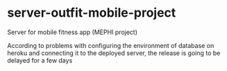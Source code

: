 # server-outfit-mobile-project
Server for mobile fitness app (MEPHI project)

According to problems with configuring the environment of database on heroku and connecting it to the deployed server, the release is going to be delayed for a few days
